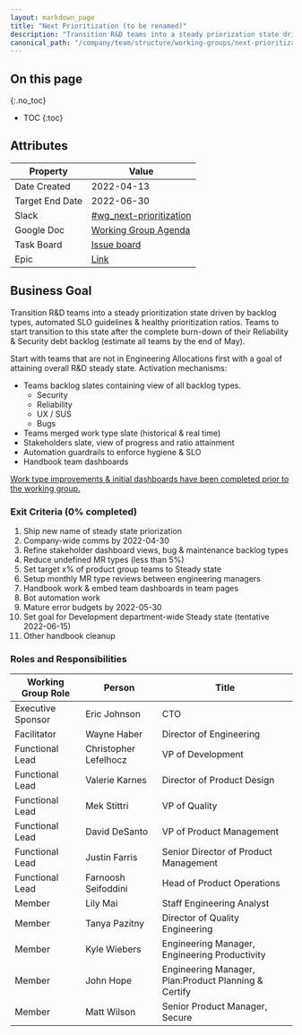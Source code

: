 ```yaml
---
layout: markdown_page
title: "Next Prioritization (to be renamed)"
description: "Transition R&D teams into a steady priorization state driven by backlog data, SLO guidelines & healthy prioritization ratios"
canonical_path: "/company/team/structure/working-groups/next-prioritization/"
---
```


## On this page
{:.no_toc}

- TOC
{:toc}

## Attributes

| Property        | Value      |
|-----------------|------------|
| Date Created    | 2022-04-13 |
| Target End Date | 2022-06-30 |
| Slack           | [#wg_next-prioritization](https://gitlab.slack.com/archives/C03AWM7780G) |
| Google Doc      | [Working Group Agenda](https://docs.google.com/document/d/1wog8bR7jg6SECefx9BGqIa07sFm_sXJPvelVAganYmc/edit#heading=h.pmtw3ocv2aty)  |
| Task Board      | [Issue board](https://gitlab.com/groups/gitlab-com/-/boards/4199535?label_name[]=wg_maint-first) |
| Epic            | [Link](https://gitlab.com/groups/gitlab-com/-/epics/1799) |

## Business Goal

Transition R&D teams into a steady prioritization state driven by backlog types, automated SLO guidelines & healthy prioritization ratios. Teams to start transition to this state after the complete burn-down of their Reliability & Security debt backlog (estimate all teams by the end of May). 

Start with teams that are not in Engineering Allocations first with a goal of attaining overall R&D steady state. Activation mechanisms:
* Teams backlog slates containing view of all backlog types.
  * Security
  * Reliability
  * UX / SUS
  * Bugs
* Teams merged work type slate (historical & real time)
* Stakeholders slate, view of progress and ratio attainment
* Automation guardrails to enforce hygiene & SLO
* Handbook team dashboards

[Work type improvements & initial dashboards have been completed prior to the working group.](https://gitlab.com/groups/gitlab-com/-/epics/1799#pre-work-by-april-15th) 


### Exit Criteria (0% completed)

1. Ship new name of steady state priorization
1. Company-wide comms by 2022-04-30
1. Refine stakeholder dashboard views, bug & maintenance backlog types
1. Reduce undefined MR types (less than 5%)
1. Set target x% of product group teams to Steady state
1. Setup monthly MR type reviews between engineering managers
1. Handbook work & embed team dashboards in team pages
1. Bot automation work
1. Mature error budgets by 2022-05-30
1. Set goal for Development department-wide Steady state (tentative 2022-06-15)
1. Other handbook cleanup


### Roles and Responsibilities

| Working Group Role    | Person                                               | Title                                                      |
|-----------------------|------------------------------------------------------|------------------------------------------------------------|
| Executive Sponsor     | Eric Johnson                                         | CTO                                                        |
| Facilitator           | Wayne Haber                                          | Director of Engineering                                    |
| Functional Lead       | Christopher Lefelhocz                                | VP of Development                                          | 
| Functional Lead       | Valerie Karnes                                  | Director of Product Design |
| Functional Lead       | Mek Stittri                                          | VP of Quality |
| Functional Lead       | David DeSanto                                        | VP of Product Management |
| Functional Lead       | Justin Farris                                        | Senior Director of Product Management |
| Functional Lead       | Farnoosh Seifoddini                                  | Head of Product Operations |
| Member                | Lily Mai                                             | Staff Engineering Analyst |
| Member                | Tanya Pazitny                                        | Director of Quality Engineering |
| Member                | Kyle Wiebers                                         | Engineering Manager, Engineering Productivity |
| Member                | John Hope                                            | Engineering Manager, Plan:Product Planning & Certify |
| Member                | Matt Wilson                                          | Senior Product Manager, Secure |
      
